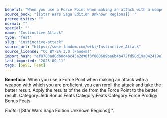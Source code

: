 ```yaml
---
benefit: "When you use a Force Point when making an attack with a weapon with which you are proficient, you can reroll the attack and take the better result. Apply the results of the die from the Force Point to the better result. Category:Jedi Bonus Feats Category:Feats Category:Force Prodigy Bonus Feats"
source_book: "[[Star Wars Saga Edition Unknown Regions]]''"
prerequisites: ""
normal: ""
special: ""
name: "Instinctive Attack"
type: "feat"
slug: "instinctive-attack"
source_url: "https://swse.fandom.com/wiki/Instinctive_Attack"
source_license: "CC BY-SA 3.0 (Fandom)"
import_hash: "ef0783ad8db8d4bc45a2d90f3f860689ba6b4b472fd58d19a042419e73fae92e"
last_imported: "2025-09-11"
tags: [SWSE, Feat]
---
```

**Beneficio:** When you use a Force Point when making an attack with a weapon with which you are proficient, you can reroll the attack and take the better result. Apply the results of the die from the Force Point to the better result. Category:Jedi Bonus Feats Category:Feats Category:Force Prodigy Bonus Feats

*Fonte:* [[Star Wars Saga Edition Unknown Regions]]''.